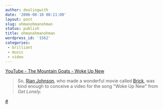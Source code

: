 ```yaml
---
author: dealingwith
date: '2006-08-10 08:11:00'
layout: post
slug: ohmanohmanohman
status: publish
title: ohmanohmanohman
wordpress_id: '1562'
categories:
 - brilliant
 - music
 - video
---
```


[YouTube - The Mountain Goats - Woke Up New][1]

> So, [Rian Johnson][2], who made a wonderful movie called [Brick][3], was
kind enough to conceive a video for the song "Woke Up New" from _Get Lonely_.

[#][4]

   [1]: http://www.youtube.com/watch?v=1bSdRizGYb0

   [2]: http://www.rcjohnso.com/

   [3]: http://www.brickmovie.net/

   [4]: http://www.mountain-goats.com/archives/2006/08/hey_look_its_ou.html

